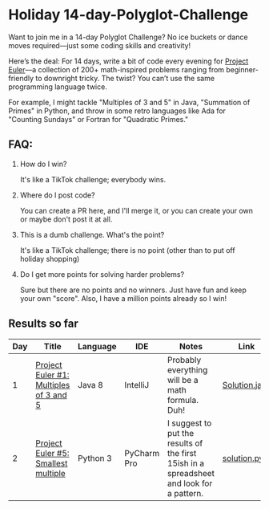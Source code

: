 # Holiday 14-day-Polyglot-Challenge
Want to join me in a 14-day Polyglot Challenge? No ice buckets or dance moves required—just some coding skills and creativity!

Here’s the deal: For 14 days, write a bit of code every evening for [Project Euler](https://www.hackerrank.com/contests/projecteuler/challenges)—a collection of 200+ math-inspired problems ranging from beginner-friendly to downright tricky. The twist? You can’t use the same programming language twice.

For example, I might tackle "Multiples of 3 and 5" in Java, "Summation of Primes" in Python, and throw in some retro languages like Ada for "Counting Sundays" or Fortran for "Quadratic Primes."

## FAQ:
1. How do I win?

   It's like a TikTok challenge; everybody wins.
2. Where do I post code?

   You can create a PR here, and I'll merge it, or you can create your own or maybe don't post it at all.
3. This is a dumb challenge. What's the point?
   
   It's like a TikTok challenge; there is no point (other than to put off holiday shopping)
4. Do I get more points for solving harder problems?

   Sure but there are no points and no winners. Just have fun and keep your own "score". Also, I have a million points already so I win!

## Results so far

| Day | Title                                                                                                          | Language | IDE         | Notes                                                                                    | Link                                                      |
|-----|----------------------------------------------------------------------------------------------------------------|----------|-------------|------------------------------------------------------------------------------------------|-----------------------------------------------------------|
| 1   | [Project Euler #1: Multiples of 3 and 5](https://www.hackerrank.com/contests/projecteuler/challenges/euler001) | Java 8   | IntelliJ    | Probably everything will be a math formula. Duh!                                         | [Solution.java](2024-euler/1-multiples/Solution.java)     |
| 2   | [Project Euler #5: Smallest multiple](https://www.hackerrank.com/contests/projecteuler/challenges/euler005)    | Python 3 | PyCharm Pro | I suggest to put the results of the first 15ish in a spreadsheet and look for a pattern. | [solution.py](2024-euler/5-smallest-multiple/solution.py) |
